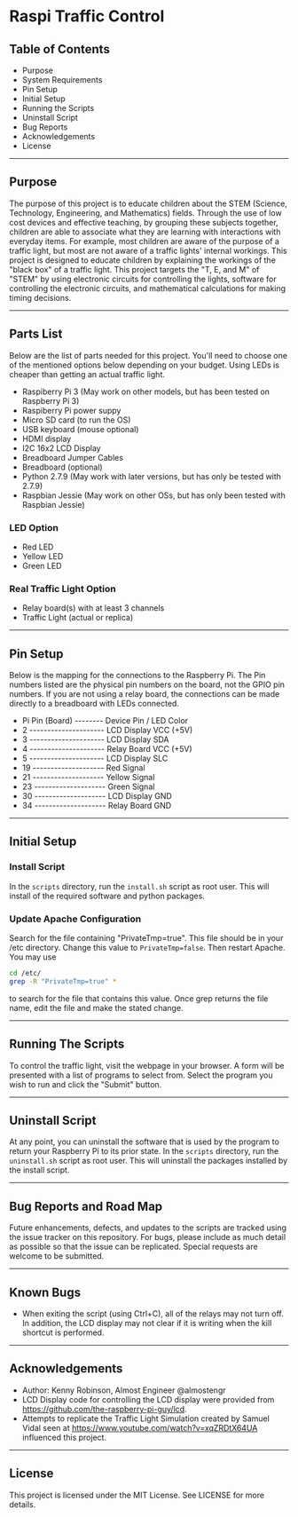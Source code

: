 # Raspi Traffic Control

## Table of Contents
* Purpose
* System Requirements
* Pin Setup
* Initial Setup
* Running the Scripts
* Uninstall Script
* Bug Reports
* Acknowledgements
* License

----

## Purpose 
The purpose of this project is to educate children about the STEM (Science, Technology, 
Engineering, and Mathematics) fields. Through the use of low cost devices and effective 
teaching, by grouping these subjects together, children are able to associate what they 
are learning with interactions with everyday items. For example, most children are 
aware of the purpose of a traffic light, but most are not aware of a traffic lights' 
internal workings. This project is designed to educate children by explaining the 
workings of the "black box" of a traffic light. This project targets the "T, E, and 
M" of "STEM" by using electronic circuits for controlling the lights, software for 
controlling the electronic circuits, and mathematical calculations for making 
timing decisions.

----

## Parts List
Below are the list of parts needed for this project. You'll need to choose one of 
the mentioned options below depending on your budget. Using LEDs is cheaper than 
getting an actual traffic light.

* Raspiberry Pi 3 (May work on other models, but has been tested on Raspberry Pi 3)
* Raspiberry Pi power suppy
* Micro SD card (to run the OS)
* USB keyboard (mouse optional)
* HDMI display
* I2C 16x2 LCD Display 
* Breadboard Jumper Cables
* Breadboard (optional)
* Python 2.7.9 (May work with later versions, but has only be tested with 2.7.9)
* Raspbian Jessie (May work on other OSs, but has only been tested with Raspbian Jessie)

### LED Option
* Red LED
* Yellow LED
* Green LED

### Real Traffic Light Option
* Relay board(s) with at least 3 channels
* Traffic Light (actual or replica)

----

## Pin Setup
Below is the mapping for the connections to the Raspberry Pi. The Pin numbers
listed are the physical pin numbers on the board, not the GPIO pin numbers. If 
you are not using a relay board, the connections can be made directly to a 
breadboard with LEDs connected.

* Pi Pin (Board) -------- Device Pin / LED Color
* 2 --------------------- LCD Display VCC (+5V)
* 3 --------------------- LCD Display SDA
* 4 --------------------- Relay Board VCC (+5V)
* 5 --------------------- LCD Display SLC
* 19 -------------------- Red Signal
* 21 -------------------- Yellow Signal
* 23 -------------------- Green Signal
* 30 -------------------- LCD Display GND
* 34 -------------------- Relay Board GND

----

## Initial Setup
### Install Script
In the ```scripts``` directory, run the ```install.sh``` script 
as root user. This will install of the required software and python packages.

### Update Apache Configuration
Search for the file containing "PrivateTmp=true". This file should be in your /etc
directory. Change this value to ```PrivateTmp=false```. Then restart Apache.
You may use 
```sh
cd /etc/
grep -R "PrivateTmp=true" *
```
to search for the file that contains this value. Once grep returns the file name, 
edit the file and make the stated change.

----

## Running The Scripts
To control the traffic light, visit the webpage in your browser. A form will be 
presented with a list of programs to select from. Select the program you wish to 
run and click the "Submit" button.

----

## Uninstall Script
At any point, you can uninstall the software that is used by the program to return 
your Raspberry Pi to its prior state. In the ```scripts``` directory, run the 
```uninstall.sh``` script as root user. This will uninstall the packages installed 
by the install script.

----

## Bug Reports and Road Map
Future enhancements, defects, and updates to the scripts are tracked using the 
issue tracker on this repository. For bugs, please include as much detail 
as possible so that the issue can be replicated. Special requests are 
welcome to be submitted.

----

## Known Bugs
* When exiting the script (using Ctrl+C), all of the relays may not turn off.
In addition, the LCD display may not clear if it is writing when the kill
shortcut is performed.

----

## Acknowledgements
* Author: Kenny Robinson, Almost Engineer @almostengr
* LCD Display code for controlling the LCD display were provided from 
https://github.com/the-raspberry-pi-guy/lcd. 
* Attempts to replicate the Traffic Light Simulation created by Samuel Vidal 
seen at https://www.youtube.com/watch?v=xqZRDtX64UA influenced this project.

----

## License
This project is licensed under the MIT License. See LICENSE for more details.

